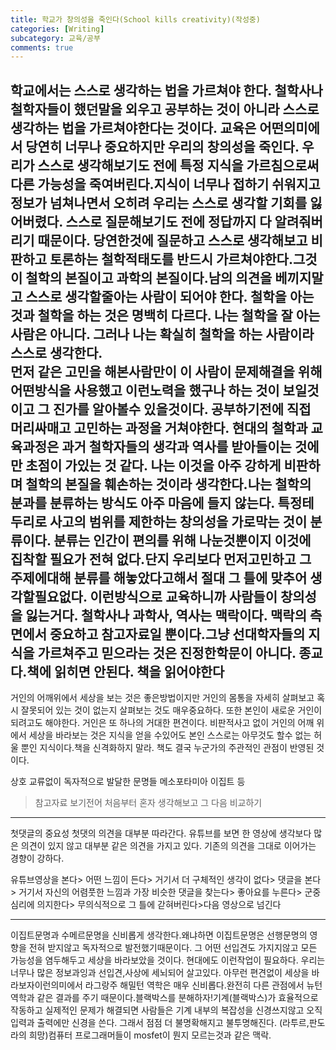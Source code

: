 ```yaml
---
title: 학교가 창의성을 죽인다(School kills creativity)(작성중)
categories: [Writing]
subcategory: 교육/공부
comments: true
---
```



학교에서는 스스로 생각하는 법을 가르쳐야 한다. 철학사나 철학자들이 했던말을 외우고 공부하는 것이 아니라 스스로 생각하는 법을 가르쳐야한다는 것이다. 교육은 어떤의미에서 당연히 너무나 중요하지만 우리의 창의성을 죽인다. 우리가 스스로 생각해보기도 전에 특정 지식을 가르침으로써 다른 가능성을 죽여버린다.지식이 너무나 접하기 쉬워지고 정보가 넘쳐나면서 오히려 우리는 스스로 생각할 기회를 잃어버렸다. 스스로 질문해보기도 전에 정답까지 다 알려줘버리기 때문이다. 당연한것에 질문하고 스스로 생각해보고 비판하고 토론하는 철학적태도를 반드시 가르쳐야한다.그것이 철학의 본질이고 과학의 본질이다.남의 의견을 베끼지말고 스스로 생각할줄아는 사람이 되어야 한다. 철학을 아는 것과 철학을 하는 것은 명백히 다르다. 나는 철학을 잘 아는 사람은 아니다. 그러나 나는 확실히 철학을 하는 사람이라 스스로 생각한다.  
먼저 같은 고민을 해본사람만이 이 사람이 문제해결을 위해 어떤방식을 사용했고 이런노력을 했구나 하는 것이 보일것이고 그 진가를 알아볼수 있을것이다. 공부하기전에 직접 머리싸매고 고민하는 과정을 거쳐야한다. 현대의 철학과 교육과정은 과거 철학자들의 생각과 역사를 받아들이는 것에만 초점이 가있는 것 같다. 나는 이것을 아주 강하게 비판하며 철학의 본질을 훼손하는 것이라 생각한다.나는 철학의 분과를 분류하는 방식도 아주 마음에 들지 않는다. 특정테두리로 사고의 범위를 제한하는 창의성을 가로막는 것이 분류이다. 분류는 인간이 편의를 위해 나눈것뿐이지 이것에 집착할 필요가 전혀 없다.단지 우리보다 먼저고민하고 그 주제에대해 분류를 해놓았다고해서 절대 그 틀에 맞추어 생각할필요없다. 이런방식으로 교육하니까 사람들이 창의성을 잃는거다. 철학사나 과학사, 역사는 맥락이다. 맥락의 측면에서 중요하고 참고자료일 뿐이다.그냥 선대학자들의 지식을 가르쳐주고 믿으라는 것은 진정한학문이 아니다. 종교다.책에 읽히면 안된다. 책을 읽어야한다  
---
거인의 어깨위에서 세상을 보는 것은 좋은방법이지만 거인의 몸통을 자세히 살펴보고 혹시 잘못되어 있는 것이 없는지 살펴보는 것도 매우중요하다. 또한 본인이 새로운 거인이 되려고도 해야한다. 거인은 또 하나의 거대한 편견이다. 비판적사고 없이 거인의 어깨 위에서 세상을 바라보는 것은 지식을 얻을 수있어도 본인 스스로는 아무것도 할수 없는 허울 뿐인 지식이다.책을 신격화하지 말라. 책도 결국 누군가의 주관적인 관점이 반영된 것이다.

상호 교류없이 독자적으로 발달한 문명들 메소포타미아 이집트 등

> 참고자료 보기전어 처음부터 혼자 생각해보고 그 다음 비교하기
---

첫댓글의 중요성
첫댓의 의견을 대부분 따라간다. 유튜브를 보면 한 영상에 생각보다 많은 의견이 있지 않고 대부분 같은 의견을 가지고 있다. 기존의 의견을 그대로 이어가는 경향이 강하다.

유튜브영상을 본다> 어떤 느낌이 든다> 거기서 더 구체적인 생각이 없다> 댓글을 본다> 거기서 자신의 어렴풋한 느낌과 가장 비슷한 댓글을 찾는다> 좋아요를 누른다> 군중심리에 의지한다> 무의식적으로 그 틀에 갇혀버린다>다음 영상으로 넘긴다

----

이집트문명과 수메르문명을 신비롭게 생각한다.왜냐하면 이집트문명은 선행문명의 영향을 전혀 받지않고 독자적으로 발전했기때문이다. 그 어떤 선입견도 가지지않고 모든 가능성을 염두해두고 세상을 바라보았을 것이다. 
현대에도 이런작업이 필요하다. 우리는 너무나 많은 정보과잉과 선입견,사상에 세뇌되어 살고있다. 아무런 편견없이 세상을 바라보자이런의미에서 라그랑주 해밀턴 역학은 매우 신비롭다.완전히 다른 관점에서 뉴턴역학과 같은 결과를 주기 때문이다.블랙박스를 분해하자!기계(블랙박스)가 효율적으로 작동하고 실제적인 문제가 해결되면 사람들은 기계 내부의 복잡성을 신경쓰지않고 오직 입력과 출력에만 신경을 쓴다. 그래서 점점 더 불명확해지고 불투명해진다. (라투르,판도라의 희망)컴퓨터 프로그래머들이 mosfet이 뭔지 모르는것과 같은 맥락.


